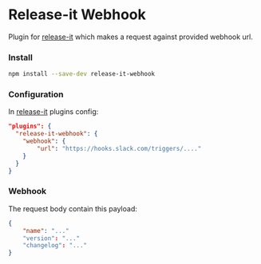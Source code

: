 # Release-it Webhook

Plugin for [release-it](https://github.com/release-it/release-it) which makes a request against provided webhook url.

### Install

```bash
npm install --save-dev release-it-webhook
```

### Configuration

In [release-it](https://github.com/release-it/release-it/blob/main/docs/plugins.md#using-a-plugin) plugins config:

```json
"plugins": {
  "release-it-webhook": {
	"webhook": {
		"url": "https://hooks.slack.com/triggers/...."
	}
  }
}
```

### Webhook

The request body contain this payload:

```json
{
	"name": "..."
	"version": "..."
	"changelog": "..."
}
```
